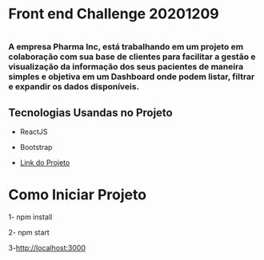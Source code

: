 <h1>Front end Challenge 20201209 <h1>
  
<h3>A empresa Pharma Inc, está trabalhando em um projeto em colaboração com sua base de clientes para facilitar a gestão e visualização da informação dos seus pacientes de maneira simples e objetiva em um Dashboard onde podem listar, filtrar e expandir os dados disponíveis.<h3>

## Tecnologias Usandas no Projeto

- ReactJS
- Bootstrap
  
- [Link do Projeto](https://projetosistemapharma.netlify.app/)

  
# Como Iniciar Projeto
  
1- npm install
  
2- npm start
  
3-[http://localhost:3000](http://localhost:3000)
